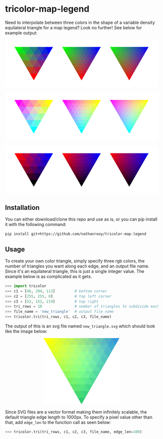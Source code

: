 # tricolor-map-legend

Need to interpolate between three colors in the shape of a variable density equilateral triangle for a map legend? Look no further! See below for example output:
<p align="center"><img src="example-1.png"></p>
<p align="center"><img src="example-2.png"></p>
<p align="center"><img src="example-3.png"></p>

## Installation
You can either download/clone this repo and use as is, or you can pip install it with the following command:
```sh
pip install git+https://github.com/nathanrooy/tricolor-map-legend
```

## Usage
To create your own color triangle, simply specify three rgb colors, the number of triangles you want along each edge, and an output file name. Since it's an equilateral triangle, this is just a single integer value. The example below is as complicated as it gets.
```python
>>> import tricolor
>>> c1 = [46, 204, 113]         # bottom corner
>>> c2 = [255, 255, 0]          # top left corner
>>> c3 = [52, 152, 219]         # top right
>>> tri_rows = 10               # number of triangles to subdivide each edge
>>> file_name = 'new_triangle'  # output file name
>>> tricolor.tri(tri_rows, c1, c2, c3, file_name)
```
The output of this is an svg file named `new_triangle.svg` which should look like the image below:
<br>
<p align="center"><img width=250, src="new_triangle.svg"></p>

Since SVG files are a vector format making them infinitely scalable, the default triangle edge length to 1000px. To specify a pixel value other than that, add `edge_len` to the function call as seen below:
```python
>>> tricolor.tri(tri_rows, c1, c2, c3, file_name, edge_len=100)
```